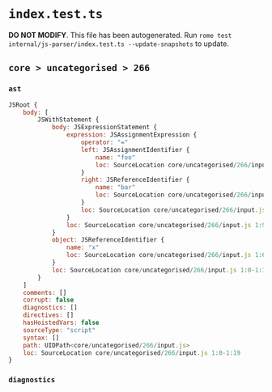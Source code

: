 # `index.test.ts`

**DO NOT MODIFY**. This file has been autogenerated. Run `rome test internal/js-parser/index.test.ts --update-snapshots` to update.

## `core > uncategorised > 266`

### `ast`

```javascript
JSRoot {
	body: [
		JSWithStatement {
			body: JSExpressionStatement {
				expression: JSAssignmentExpression {
					operator: "="
					left: JSAssignmentIdentifier {
						name: "foo"
						loc: SourceLocation core/uncategorised/266/input.js 1:9-1:12 (foo)
					}
					right: JSReferenceIdentifier {
						name: "bar"
						loc: SourceLocation core/uncategorised/266/input.js 1:15-1:18 (bar)
					}
					loc: SourceLocation core/uncategorised/266/input.js 1:9-1:18
				}
				loc: SourceLocation core/uncategorised/266/input.js 1:9-1:19
			}
			object: JSReferenceIdentifier {
				name: "x"
				loc: SourceLocation core/uncategorised/266/input.js 1:6-1:7 (x)
			}
			loc: SourceLocation core/uncategorised/266/input.js 1:0-1:19
		}
	]
	comments: []
	corrupt: false
	diagnostics: []
	directives: []
	hasHoistedVars: false
	sourceType: "script"
	syntax: []
	path: UIDPath<core/uncategorised/266/input.js>
	loc: SourceLocation core/uncategorised/266/input.js 1:0-1:19
}
```

### `diagnostics`

```

```
